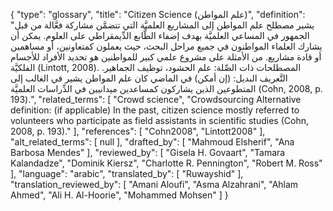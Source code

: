 {
    "type": "glossary",
    "title": "Citizen Science (علم المواطن)",
    "definition": "يشير مصطلح علم المواطن إلى المشاريع العلميَّة التي تتضمَّن مشاركة فعَّالة من قبل الجمهور في المساعي العلميَّة بهدف إضفاء الطَّابع الدِّيمقراطي على العلوم.  يمكن أن يشارك العلماء المواطنون في جميع مراحل البحث، حيث يعملون كمتعاونين، أو مساهمين أو قادة مشاريع. من الأمثلة على مشروع علمي كبير للمواطنين هو تحديد الأفراد للأجسام الفلكيَّة (Lintott, 2008). المصطلحات ذات الصِّلة: علم الحشود، توظيف الجماهير. التَّعريف البديل: (إن أمكن) في الماضي كان علم المواطن يشير في الغالب إلى المتطوعين الذين يشاركون كمساعدين ميدانيين في الدِّراسات العلميَّة (Cohn, 2008, p. 193).",
    "related_terms": [
        "Crowd science",
        "Crowdsourcing Alternative definition: (if applicable) In the past, citizen science mostly referred to volunteers who participate as field assistants in scientific studies (Cohn, 2008, p. 193)."
    ],
    "references": [
        "Cohn2008",
        "Lintott2008"
    ],
    "alt_related_terms": [
        null
    ],
    "drafted_by": [
        "Mahmoud Elsherif",
        "Ana Barbosa Mendes"
    ],
    "reviewed_by": [
        "Gisela H. Govaart",
        "Tamara Kalandadze",
        "Dominik Kiersz",
        "Charlotte R. Pennington",
        "Robert M. Ross"
    ],
    "language": "arabic",
    "translated_by": [
        "Ruwayshid"
    ],
    "translation_reviewed_by": [
        "Amani Aloufi",
        "Asma Alzahrani",
        "Ahlam Ahmed",
        "Ali H. Al-Hoorie",
        "Mohammed Mohsen"
    ]
}